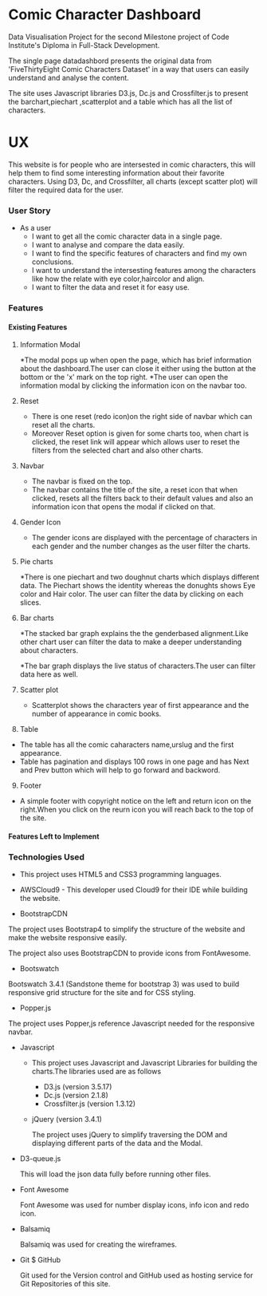   # Comic Character Dashboard
  
  Data Visualisation Project for the second Milestone project of Code Institute's Diploma in Full-Stack Development.
  
  The single page datadashbord presents the original data from 'FiveThirtyEight Comic Characters Dataset' in a way that users can easily understand and analyse the content.
  
  The site uses Javascript libraries D3.js, Dc.js and Crossfilter.js to present the barchart,piechart ,scatterplot and a table which has all the list of characters.
  
 # UX
 
 This website is for people who are intersested in comic characters, this will help them to find some interesting  information about their 
 favorite characters.
 Using D3, Dc, and Crossfilter, all charts (except scatter plot) will filter the required data for the user.
 
 ### User Story
 
 * As a user 
    - I want to get all the comic character data in a single page.
    - I want to analyse and compare the data easily.
    - I want to find the specific features of characters and find my own conclusions.
    - I want to understand the intersesting features among the characters like how the relate with eye color,haircolor and align.
    - I want to filter the data and reset it for easy use.
 
### Features

#### Existing Features

1. Information Modal
    
   *The modal pops up when open the page, which has brief information about the dashboard.The user can close it either 
using the button at the bottom or the 'x' mark on the top right.
   *The user can open the information modal by clicking the information icon on the navbar too.
2. Reset 
   *  There is one reset (redo icon)on the right side of navbar which can reset all the charts.
   *  Moreover Reset option is given for some charts too, when chart is clicked, the reset link will appear which allows user to reset the filters from the selected chart and also other charts.
  
3. Navbar 
   
    * The navbar is fixed on the top.
    * The navbar contains the title of the site, a reset icon that when clicked, resets all the filters back to their default values and also an information icon that opens the modal if clicked on that.
    
4. Gender Icon
   
    * The gender icons are displayed with the percentage of characters in each gender and the number changes as the user filter the charts.
    
5. Pie charts
    
    *There is one piechart and two doughnut charts which displays different data.
     The Piechart shows the identity whereas the donughts shows Eye color and Hair color.
     The user can filter the data by clicking on each slices.

6. Bar charts
    
    *The stacked bar graph explains the the genderbased alignment.Like other chart user can filter the data 
to make a deeper understanding about characters.
   
    *The bar graph displays the live status of characters.The user can filter data here as well. 
  
7. Scatter plot
  
   * Scatterplot shows the characters year of first appearance and the number of appearance in comic books.

8. Table 
  
  * The table has all the comic caharacters name,urslug and the first appearance.
  * Table has pagination and displays 100 rows in one page and has Next and Prev button which will help to 
    go forward and backword.

9. Footer
   
  * A simple footer with copyright notice on the left and return icon on the right.When you click on the reurn icon 
    you will reach back to the top of the site.
  

#### Features Left to Implement









  ### Technologies Used
  
  * This project uses HTML5 and CSS3 programming languages.
  
  * AWSCloud9 - This developer used Cloud9 for their IDE while building the website.
  
  * BootstrapCDN

The project uses Bootstrap4 to simplify the structure of the website and make the website responsive easily.

The project also uses BootstrapCDN to provide icons from FontAwesome.

 * Bootswatch

Bootswatch 3.4.1 (Sandstone theme for bootstrap 3) was used to build responsive grid structure for the site and for CSS styling.

 * Popper.js

The project uses Popper,js reference Javascript needed for the responsive navbar.

* Javascript

  - This project uses Javascript and Javascript Libraries for building the charts.The libraries used are 
   as follows 

      - D3.js (version 3.5.17)
      - Dc.js (version 2.1.8)
      - Crossfilter.js (version 1.3.12)
 
  - jQuery (version 3.4.1)

       The project uses jQuery to simplify traversing the DOM and displaying different parts of the data and the Modal.
        
 - D3-queue.js 

    This will load the json data fully before running other files.
               
* Font Awesome

    Font Awesome was used for number display icons, info icon and redo icon.     
    
* Balsamiq

   Balsamiq was used for creating the wireframes.
   
* Git $ GitHub

   Git used for the Version control and GitHub used as hosting service for Git Repositories of this site.
 
         
           

